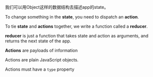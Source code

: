 我们可以用Object这样的数据结构去描述app的state。

To change something in the **state**, you need to dispatch an **action**.

To tie **state** and **actions** together, we write a function called a **reducer**.

**reducer** is just a function that takes state and action as arguments, and returns the next state of the app.

**Actions** are payloads of information 

Actions are plain JavaScript objects.

Actions must have a `type` property   